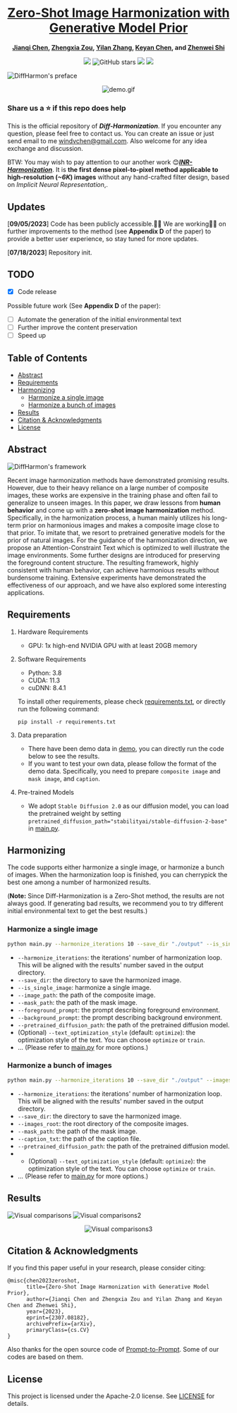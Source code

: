 <div align="center">

<h1><a href="https://arxiv.org/abs/2307.08182">Zero-Shot Image Harmonization with <br /> Generative Model Prior</a></h1>

**[Jianqi Chen](https://windvchen.github.io/), [Zhengxia Zou](https://scholar.google.com.hk/citations?hl=en&user=DzwoyZsAAAAJ), [Yilan Zhang](https://scholar.google.com.hk/citations?hl=en&user=wZ4M4ecAAAAJ), [Keyan Chen](https://scholar.google.com.hk/citations?hl=en&user=5RF4ia8AAAAJ), and [Zhenwei Shi](https://scholar.google.com.hk/citations?hl=en&user=kNhFWQIAAAAJ)**

![](https://komarev.com/ghpvc/?username=windvchenDiff-Harmonization&label=visitors)
![GitHub stars](https://badgen.net/github/stars/windvchen/Diff-Harmonization)
[![](https://img.shields.io/badge/license-Apache--2.0-blue)](#License)
[![](https://img.shields.io/badge/arXiv-2307.08182-b31b1b.svg)](https://arxiv.org/abs/2307.08182)

</div>

![DiffHarmon's preface](assets/Preface.png)

<div align="center">
<img src="assets/demo.gif" alt="demo.gif">
</div>

### Share us a :star: if this repo does help

This is the official repository of ***Diff-Harmonization***. If you encounter any question, please feel free to contact us. You can create an issue or just send email to me windvchen@gmail.com. Also welcome for any idea exchange and discussion.

BTW:
You may wish to pay attention to our another work 😊[***INR-Harmonization***](https://github.com/WindVChen/INR-Harmonization). It is **the first dense pixel-to-pixel method applicable to high-resolution (*~6K*) images** without any hand-crafted filter design, based on *Implicit Neural Representation*,.

## Updates

[**09/05/2023**] Code has been publicly accessible.👋👋 We are working🏃🏃 on further improvements to the method (see **Appendix D** of the paper) to provide a better user experience, so stay tuned for more updates.

[**07/18/2023**] Repository init.

## TODO
- [x] Code release

Possible future work (See **Appendix D** of the paper):
- [ ] Automate the generation of the initial environmental text
- [ ] Further improve the content preservation
- [ ] Speed up

## Table of Contents

- [Abstract](#abstract)
- [Requirements](#requirements)
- [Harmonizing](#harmonizing)
  - [Harmonize a single image](#harmonize-a-single-image)
  - [Harmonize a bunch of images](#harmonize-a-bunch-of-images)
- [Results](#results)
- [Citation & Acknowledgments](#citation--acknowledgments)
- [License](#license)


## Abstract

![DiffHarmon's framework](assets/network.png)

Recent image harmonization methods have demonstrated promising results. However, due to their heavy reliance on a large number of composite images, these works are expensive in the training phase and often fail to generalize to unseen images. In this paper, we draw lessons from **human behavior** and come up with a **zero-shot image harmonization** method. Specifically, in the harmonization process, a human mainly utilizes his long-term prior on harmonious images and makes a composite image close to that prior. To imitate that, we resort to pretrained generative models for the prior of natural images. For the guidance of the harmonization direction, we propose an Attention-Constraint Text which is optimized to well illustrate the image environments. Some further designs are introduced for preserving the foreground content structure. The resulting framework, highly consistent with human behavior, can achieve harmonious results without burdensome training. Extensive experiments have demonstrated the effectiveness of our approach, and we have also explored some interesting applications.

## Requirements

1. Hardware Requirements
    - GPU: 1x high-end NVIDIA GPU with at least 20GB memory

2. Software Requirements
    - Python: 3.8
    - CUDA: 11.3
    - cuDNN: 8.4.1

   To install other requirements, please check [requirements.txt](requirements.txt), or directly run the following command:

   ```
   pip install -r requirements.txt
   ```

3. Data preparation
   - There have been demo data in [demo](demo), you can directly run the code below to see the results.
   - If you want to test your own data, please follow the format of the demo data. Specifically, you need to prepare `composite image` and `mask image`, and `caption`.

4. Pre-trained Models
   - We adopt `Stable Diffusion 2.0` as our diffusion model, you can load the pretrained weight by setting `pretrained_diffusion_path="stabilityai/stable-diffusion-2-base"` in [main.py](main.py).

## Harmonizing

The code supports either harmonize a single image, or harmonize a bunch of images. When the harmonization loop is finished, you can cherrypick the best one among a number of harmonized results. 

(**Note:** Since Diff-Harmonization is a Zero-Shot method, the results are not always good. If generating bad results, we recommend you to try different initial environmental text to get the best results.)

### Harmonize a single image

```bash
python main.py --harmonize_iterations 10 --save_dir "./output" --is_single_image --image_path "./demo/girl_comp.jpg" --mask_path "./demo/girl_mask.jpg" --foreground_prompt "girl autumn" --background_prompt "girl winter" --pretrained_diffusion_path "stabilityai/stable-diffusion-2-base"
```

- `--harmonize_iterations`: the iterations' number of harmonization loop. This will be aligned with the results' number saved in the output directory.
- `--save_dir`: the directory to save the harmonized image.
- `--is_single_image`: harmonize a single image.
- `--image_path`: the path of the composite image.
- `--mask_path`: the path of the mask image.
- `--foreground_prompt`: the prompt describing foreground environment.
- `--background_prompt`: the prompt describing background environment.
- `--pretrained_diffusion_path`: the path of the pretrained diffusion model.
- (Optional) `--text_optimization_style` (default: `optimize`): the optimization style of the text. You can choose `optimize` or `train`.
- ... (Please refer to [main.py](main.py) for more options.)

### Harmonize a bunch of images

```bash
python main.py --harmonize_iterations 10 --save_dir "./output" --images_root "./demo/composite" --mask_path "./demo/mask" --caption_txt "./demo/caption.txt" --pretrained_diffusion_path "stabilityai/stable-diffusion-2-base"
```

- `--harmonize_iterations`: the iterations' number of harmonization loop. This will be aligned with the results' number saved in the output directory.
- `--save_dir`: the directory to save the harmonized image.
- `--images_root`: the root directory of the composite images.
- `--mask_path`: the path of the mask image.
- `--caption_txt`: the path of the caption file.
- `--pretrained_diffusion_path`: the path of the pretrained diffusion model.
- - (Optional) `--text_optimization_style` (default: `optimize`): the optimization style of the text. You can choose `optimize` or `train`.
- ... (Please refer to [main.py](main.py) for more options.)


## Results

![Visual comparisons](assets/visualizations.png#pic_center)
![Visual comparisons2](assets/visualizations2.png#pic_center)
<div align=center><img src="assets/visualizations3.png" alt="Visual comparisons3"></div>

## Citation & Acknowledgments
If you find this paper useful in your research, please consider citing:
```
@misc{chen2023zeroshot,
      title={Zero-Shot Image Harmonization with Generative Model Prior}, 
      author={Jianqi Chen and Zhengxia Zou and Yilan Zhang and Keyan Chen and Zhenwei Shi},
      year={2023},
      eprint={2307.08182},
      archivePrefix={arXiv},
      primaryClass={cs.CV}
}
```

Also thanks for the open source code of [Prompt-to-Prompt](https://github.com/google/prompt-to-prompt). Some of our codes are based on them.

## License
This project is licensed under the Apache-2.0 license. See [LICENSE](LICENSE) for details.